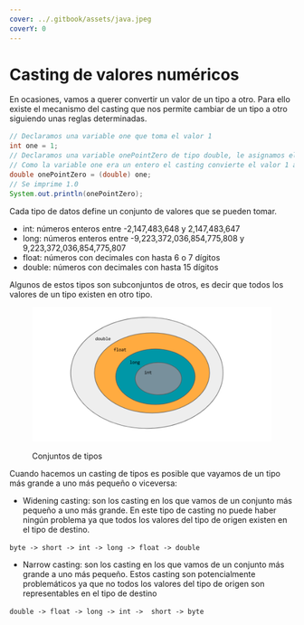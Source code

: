 ```yaml
---
cover: ../.gitbook/assets/java.jpeg
coverY: 0
---
```


# Casting de valores numéricos

En ocasiones, vamos a querer convertir un valor de un tipo a otro. Para ello existe el mecanismo del casting que nos permite cambiar de un tipo a otro siguiendo unas reglas determinadas.

```java
// Declaramos una variable one que toma el valor 1
int one = 1;
// Declaramos una variable onePointZero de tipo double, le asignamos el valor anterior
// Como la variable one era un entero el casting convierte el valor 1 a 1.0
double onePointZero = (double) one;
// Se imprime 1.0
System.out.println(onePointZero);
```

Cada tipo de datos define un conjunto de valores que se pueden tomar.

* int: números enteros entre -2,147,483,648 y 2,147,483,647
* long: números enteros entre -9,223,372,036,854,775,808 y 9,223,372,036,854,775,807
* float: números con decimales con hasta 6 o 7 dígitos
* double: números con decimales con hasta 15 dígitos

Algunos de estos tipos son subconjuntos de otros, es decir que todos los valores de un tipo existen en otro tipo.

<figure><img src="../.gitbook/assets/image (3) (1) (1) (1) (1).png" alt=""><figcaption><p>Conjuntos de tipos</p></figcaption></figure>

Cuando hacemos un casting de tipos es posible que vayamos de un tipo más grande a uno más pequeño o viceversa:

* Widening casting: son los casting en los que vamos de un conjunto más pequeño a uno más grande. En este tipo de casting no puede haber ningún problema ya que todos los valores del tipo de origen existen en el tipo de destino.

`byte -> short -> int -> long -> float -> double`

* Narrow casting: son los casting en los que vamos de un conjunto más grande a uno más pequeño. Estos casting son potencialmente problemáticos ya que no todos los valores del tipo de origen son representables en el tipo de destino

`double -> float -> long -> int ->  short -> byte`
